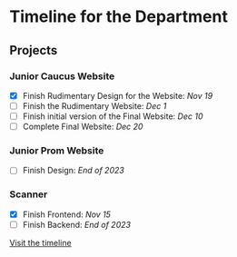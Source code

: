 # Timeline for the Department


## Projects

### **Junior Caucus Website**
- [x] Finish Rudimentary Design for the Website: *Nov 19*
- [ ] Finish the Rudimentary Website: *Dec 1*
- [ ] Finish initial version of the Final Website: *Dec 10*
- [ ] Complete Final Website: *Dec 20*

### **Junior Prom Website**
- [ ] Finish Design: *End of 2023*

### **Scanner**
- [x] Finish Frontend: *Nov 15*
- [ ] Finish Backend: *End of 2023*

[Visit the timeline](https://www.figma.com/file/mjbOPjt9ps04ixaFCQOF5e/Timeline?type=whiteboard&node-id=0%3A1&t=xRSeg4mjGedMUfYw-1)
